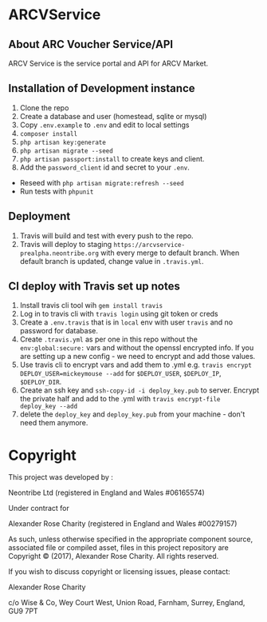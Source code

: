 # ARCVService
## About ARC Voucher Service/API
ARCV Service is the service portal and API for ARCV Market.

## Installation of Development instance

1. Clone the repo
2. Create a database and user (homestead, sqlite or mysql)
3. Copy `.env.example` to `.env` and edit to local settings
4. `composer install`
5. `php artisan key:generate`
6. `php artisan migrate --seed`
7. `php artisan passport:install` to create keys and client.
8. Add the `password_client` id and secret to your `.env`.

 - Reseed with `php artisan migrate:refresh --seed`
 - Run tests with `phpunit`


## Deployment

1. Travis will build and test with every push to the repo.
2. Travis will deploy to staging `https://arcvservice-prealpha.neontribe.org` with every merge to default branch. When default branch is updated, change value in `.travis.yml`.

## CI deploy with Travis set up notes

1. Install travis cli tool wih `gem install travis`
2. Log in to travis cli with `travis login` using git token or creds
3. Create a `.env.travis` that is in `local` env with user `travis` and no password for database.
4. Create `.travis.yml` as per one in this repo without the `env:global:secure:` vars and without the openssl encrypted info. If you are setting up a new config - we need to encrypt and add those values.
5. Use travis cli to encrypt vars and add them to .yml e.g. `travis encrypt DEPLOY_USER=mickeymouse --add` for `$DEPLOY_USER`, `$DEPLOY_IP`, `$DEPLOY_DIR`.
6. Create an ssh key and `ssh-copy-id -i deploy_key.pub` to server. Encrypt the private half and add to the .yml with `travis encrypt-file deploy_key --add`
7. delete the `deploy_key` and `deploy_key.pub` from your machine - don't need them anymore.


# Copyright
This project was developed by :

Neontribe Ltd (registered in England and Wales #06165574) 

Under contract for

Alexander Rose Charity (registered in England and Wales #00279157) 

As such, unless otherwise specified in the appropriate component source, associated file or compiled asset, files in this project repository are Copyright &copy; (2017), Alexander Rose Charity. All rights reserved.

If you wish to discuss copyright or licensing issues, please contact:

Alexander Rose Charity

c/o Wise & Co, 
Wey Court West, 
Union Road, 
Farnham, 
Surrey, 
England,
GU9 7PT
